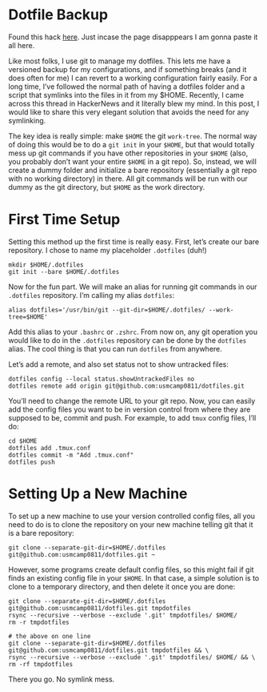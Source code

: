 # Dotfile Backup

Found this hack [here](https://www.anand-iyer.com/blog/2018/a-simpler-way-to-manage-your-dotfiles.html). Just incase the page disapppears I am gonna paste it all here. 

Like most folks, I use git to manage my dotfiles. This lets me have a versioned backup for my configurations, and if something breaks (and it does often for me) I can revert to a working configuration fairly easily. For a long time, I’ve followed the normal path of having a dotfiles folder and a script that symlinks into the files in it from my $HOME. Recently, I came across this thread in HackerNews and it literally blew my mind. In this post, I would like to share this very elegant solution that avoids the need for any symlinking.

The key idea is really simple: make `$HOME` the git `work-tree`. The normal way of doing this would be to do a `git init` in your `$HOME`, but that would totally mess up git commands if you have other repositories in your `$HOME` (also, you probably don’t want your entire `$HOME` in a git repo). So, instead, we will create a dummy folder and initialize a bare repository (essentially a git repo with no working directory) in there. All git commands will be run with our dummy as the git directory, but `$HOME` as the work directory.

# First Time Setup

Setting this method up the first time is really easy. First, let’s create our bare repository. I chose to name my placeholder `.dotfiles` (duh!)

```
mkdir $HOME/.dotfiles
git init --bare $HOME/.dotfiles
```

Now for the fun part. We will make an alias for running git commands in our `.dotfiles` repository. I’m calling my alias `dotfiles`:

```
alias dotfiles='/usr/bin/git --git-dir=$HOME/.dotfiles/ --work-tree=$HOME'
```

Add this alias to your `.bashrc` or `.zshrc`. From now on, any git operation you would like to do in the `.dotfiles` repository can be done by the `dotfiles` alias. The cool thing is that you can run `dotfiles` from anywhere.

Let’s add a remote, and also set status not to show untracked files:

```
dotfiles config --local status.showUntrackedFiles no
dotfiles remote add origin git@github.com:usmcamp0811/dotfiles.git
```

You’ll need to change the remote URL to your git repo. Now, you can easily add the config files you want to be in version control from where they are supposed to be, commit and push. For example, to add `tmux` config files, I’ll do:

```
cd $HOME
dotfiles add .tmux.conf
dotfiles commit -m "Add .tmux.conf"
dotfiles push
```

# Setting Up a New Machine

To set up a new machine to use your version controlled config files, all you need to do is to clone the repository on your new machine telling git that it is a bare repository:

```
git clone --separate-git-dir=$HOME/.dotfiles git@github.com:usmcamp0811/dotfiles.git ~
```

However, some programs create default config files, so this might fail if git finds an existing config file in your `$HOME`. In that case, a simple solution is to clone to a temporary directory, and then delete it once you are done:

```
git clone --separate-git-dir=$HOME/.dotfiles git@github.com:usmcamp0811/dotfiles.git tmpdotfiles
rsync --recursive --verbose --exclude '.git' tmpdotfiles/ $HOME/
rm -r tmpdotfiles

# the above on one line
git clone --separate-git-dir=$HOME/.dotfiles git@github.com:usmcamp0811/dotfiles.git tmpdotfiles && \
rsync --recursive --verbose --exclude '.git' tmpdotfiles/ $HOME/ && \
rm -rf tmpdotfiles
```

There you go. No symlink mess.

